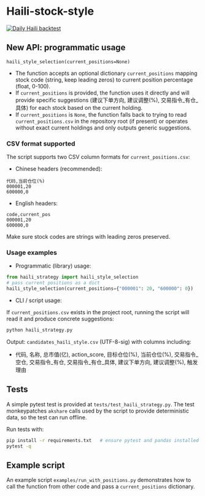 # Haili-stock-style

[![Daily Haili backtest](https://github.com/Yushcheng777/Haili-stock-style/actions/workflows/daily-haili.yml/badge.svg?branch=main)](https://github.com/Yushcheng777/Haili-stock-style/actions/workflows/daily-haili.yml)

## New API: programmatic usage

`haili_style_selection(current_positions=None)`

- The function accepts an optional dictionary `current_positions` mapping stock code (string, keep leading zeros) to current position percentage (float, 0-100).
- If `current_positions` is provided, the function uses it directly and will provide specific suggestions (建议下单方向, 建议调整(%), 交易指令_有仓_具体) for each stock based on the current holding.
- If `current_positions` is `None`, the function falls back to trying to read `current_positions.csv` in the repository root (if present) or operates without exact current holdings and only outputs generic suggestions.

### CSV format supported

The script supports two CSV column formats for `current_positions.csv`:

- Chinese headers (recommended):

```
代码,当前仓位(%)
000001,20
600000,0
```

- English headers:

```
code,current_pos
000001,20
600000,0
```

Make sure stock codes are strings with leading zeros preserved.

### Usage examples

- Programmatic (library) usage:

```python
from haili_strategy import haili_style_selection
# pass current positions as a dict
haili_style_selection(current_positions={"000001": 20, "600000": 0})
```

- CLI / script usage:

If `current_positions.csv` exists in the project root, running the script will read it and produce concrete suggestions:

```bash
python haili_strategy.py
```

Output: `candidates_haili_style.csv` (UTF-8-sig) with columns including:
- 代码, 名称, 总市值(亿), action_score, 目标仓位(%), 当前仓位(%), 交易指令_空仓, 交易指令_有仓, 交易指令_有仓_具体, 建议下单方向, 建议调整(%), 触发理由

## Tests

A simple pytest test is provided at `tests/test_haili_strategy.py`. The test monkeypatches `akshare` calls used by the script to provide deterministic data, so the test can run offline.

Run tests with:

```bash
pip install -r requirements.txt   # ensure pytest and pandas installed
pytest -q
```

## Example script

An example script `examples/run_with_positions.py` demonstrates how to call the function from other code and pass a `current_positions` dictionary.
